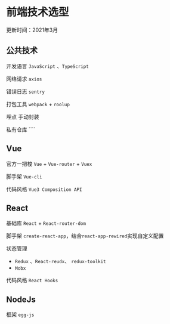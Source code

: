 
前端技术选型
===

更新时间：2021年3月

## 公共技术

开发语言 `JavaScript` 、`TypeScript`

网络请求 `axios`

错误日志 `sentry`

打包工具 `webpack` + `roolup`

埋点 手动封装

私有仓库 ````

## Vue

官方一把梭 `Vue` + `Vue-router` + `Vuex`

脚手架 `Vue-cli`

代码风格 `Vue3 Composition API`

## React

基础库 `React` + `React-router-dom`

脚手架 `create-react-app`，结合`react-app-rewired`实现自定义配置

状态管理 
* `Redux` 、`React-reudx`、 `redux-toolkit`
* `Mobx`

代码风格 `React Hooks`

## NodeJs

框架 `egg-js`
